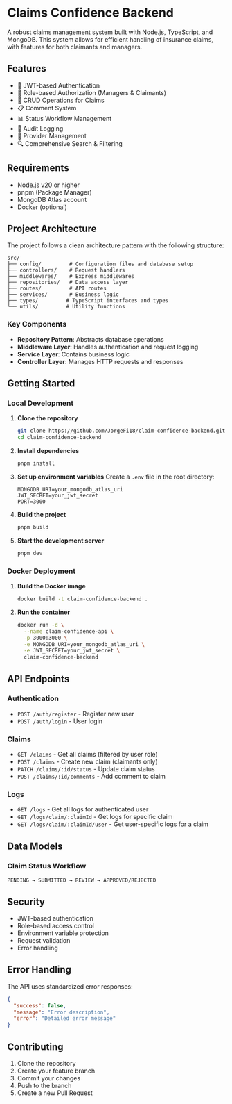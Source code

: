 # Claims Confidence Backend

A robust claims management system built with Node.js, TypeScript, and MongoDB. This system allows for efficient handling of insurance claims, with features for both claimants and managers.

## Features

- 🔐 JWT-based Authentication
- 👥 Role-based Authorization (Managers & Claimants)
- 📝 CRUD Operations for Claims
- 📋 Comment System
- 📊 Status Workflow Management
- 📝 Audit Logging
- 🏢 Provider Management
- 🔍 Comprehensive Search & Filtering

## Requirements

- Node.js v20 or higher
- pnpm (Package Manager)
- MongoDB Atlas account
- Docker (optional)

## Project Architecture

The project follows a clean architecture pattern with the following structure:

```
src/
├── config/         # Configuration files and database setup
├── controllers/    # Request handlers
├── middlewares/    # Express middlewares
├── repositories/   # Data access layer
├── routes/         # API routes
├── services/       # Business logic
├── types/         # TypeScript interfaces and types
└── utils/         # Utility functions
```

### Key Components

- **Repository Pattern**: Abstracts database operations
- **Middleware Layer**: Handles authentication and request logging
- **Service Layer**: Contains business logic
- **Controller Layer**: Manages HTTP requests and responses

## Getting Started

### Local Development

1. **Clone the repository**
   ```bash
   git clone https://github.com/JorgeFi18/claim-confidence-backend.git
   cd claim-confidence-backend
   ```

2. **Install dependencies**
   ```bash
   pnpm install
   ```

3. **Set up environment variables**
   Create a `.env` file in the root directory:
   ```env
   MONGODB_URI=your_mongodb_atlas_uri
   JWT_SECRET=your_jwt_secret
   PORT=3000
   ```

4. **Build the project**
   ```bash
   pnpm build
   ```

5. **Start the development server**
   ```bash
   pnpm dev
   ```

### Docker Deployment

1. **Build the Docker image**
   ```bash
   docker build -t claim-confidence-backend .
   ```

2. **Run the container**
   ```bash
   docker run -d \
     --name claim-confidence-api \
     -p 3000:3000 \
     -e MONGODB_URI=your_mongodb_atlas_uri \
     -e JWT_SECRET=your_jwt_secret \
     claim-confidence-backend
   ```

## API Endpoints

### Authentication
- `POST /auth/register` - Register new user
- `POST /auth/login` - User login

### Claims
- `GET /claims` - Get all claims (filtered by user role)
- `POST /claims` - Create new claim (claimants only)
- `PATCH /claims/:id/status` - Update claim status
- `POST /claims/:id/comments` - Add comment to claim

### Logs
- `GET /logs` - Get all logs for authenticated user
- `GET /logs/claim/:claimId` - Get logs for specific claim
- `GET /logs/claim/:claimId/user` - Get user-specific logs for a claim

## Data Models

### Claim Status Workflow
```
PENDING → SUBMITTED → REVIEW → APPROVED/REJECTED
```

## Security

- JWT-based authentication
- Role-based access control
- Environment variable protection
- Request validation
- Error handling

## Error Handling

The API uses standardized error responses:
```json
{
  "success": false,
  "message": "Error description",
  "error": "Detailed error message"
}
```

## Contributing

1. Clone the repository
2. Create your feature branch
3. Commit your changes
4. Push to the branch
5. Create a new Pull Request
